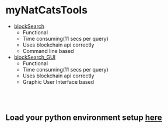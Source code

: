 # myNatCatsTools
- [blockSearch](https://github.com/Juniorduc44/myNatCatsTools/blob/main/blockSearch.py)
  - Functional
  - Time consuming(11 secs per query)
  - Uses blockchain api correctly
  - Command line based
- [blockSearch_GUI](https://github.com/Juniorduc44/myNatCatsTools/blob/main/blockSearch_GUI.py)
  - Functional
  - Time consuming(11 secs per query)
  - Uses blockchain api correctly
  - Graphic User Interface based

</br>
</br>

## Load your python environment setup [here](https://github.com/Juniorduc44/myNatCatsTools/blob/main/loadPythonEnv.md)